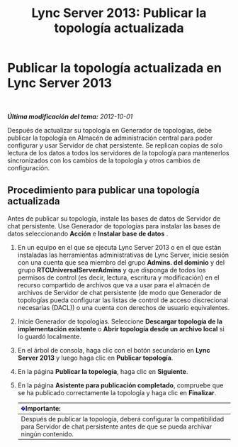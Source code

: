 ﻿---
title: 'Lync Server 2013: Publicar la topología actualizada'
TOCTitle: Publicar la topología actualizada
ms:assetid: 59455dd1-6a9e-433f-a714-d3636c068100
ms:mtpsurl: https://technet.microsoft.com/es-es/library/JJ204910(v=OCS.15)
ms:contentKeyID: 48275351
ms.date: 01/07/2017
mtps_version: v=OCS.15
ms.translationtype: HT
---

# Publicar la topología actualizada en Lync Server 2013

 

_**Última modificación del tema:** 2012-10-01_

Después de actualizar su topología en Generador de topologías, debe publicar la topología en Almacén de administración central para poder configurar y usar Servidor de chat persistente. Se replican copias de solo lectura de los datos a todos los servidores de la topología para mantenerlos sincronizados con los cambios de la topología y otros cambios de configuración.

## Procedimiento para publicar una topología actualizada

Antes de publicar su topología, instale las bases de datos de Servidor de chat persistente. Use Generador de topologías para instalar las bases de datos seleccionando **Acción** e **Instalar base de datos** .

1.  En un equipo en el que se ejecuta Lync Server 2013 o en el que están instaladas las herramientas administrativas de Lync Server, inicie sesión con una cuenta que sea miembro del grupo **Admins. del dominio** y del grupo **RTCUniversalServerAdmins** y que disponga de todos los permisos de control (es decir, lectura, escritura y modificación) en el recurso compartido de archivos que va a usar para el almacén de archivos de Servidor de chat persistente (de modo que Generador de topologías pueda configurar las listas de control de acceso discrecional necesarias (DACL)) o una cuenta con derechos de usuario equivalentes.

2.  Inicie Generador de topologías. Seleccione **Descargar topología de la implementación existente** o **Abrir topología desde un archivo local** si lo guardó localmente.

3.  En el árbol de consola, haga clic con el botón secundario en **Lync Server 2013** y luego haga clic en **Publicar topología**.

4.  En la página **Publicar la topología**, haga clic en **Siguiente**.

5.  En la página **Asistente para publicación completado**, compruebe que se ha publicado correctamente la topología y haga clic en **Finalizar**.
    
    <table>
    <thead>
    <tr class="header">
    <th><img src="images/Gg425917.important(OCS.15).gif" title="important" alt="important" />Importante:</th>
    </tr>
    </thead>
    <tbody>
    <tr class="odd">
    <td>Después de publicar la topología, deberá configurar la compatibilidad para Servidor de chat persistente antes de que se pueda archivar ningún contenido.</td>
    </tr>
    </tbody>
    </table>

